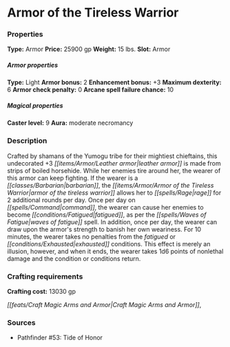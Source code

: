 ﻿---
Title: "Armor of the Tireless Warrior"
Type: "Armor"
Price: "25900 gp"
Weight: "15 lbs."
Slot: "Armor"
Armor properties Type: "Light"
Armor bonus: "2"
Enhancement bonus: "+3"
Maximum dexterity: "6"
Armor check penalty: "0"
Arcane spell failure chance: "10"
Caster level: "9"
Aura: "moderate necromancy"
Description: |
  "Crafted by shamans of the Yumogu tribe for their mightiest chieftains, this undecorated _+3 leather armor_ is made from strips of boiled horsehide. While her enemies tire around her, the wearer of this armor can keep fighting. If the wearer is a barbarian, the _armor of the tireless warrior_ allows her to rage for 2 additional rounds per day. Once per day on command, the wearer can cause her enemies to become fatigued, as per the _waves of fatigue_ spell. In addition, once per day, the wearer can draw upon the armor's strength to banish her own weariness. For 10 minutes, the wearer takes no penalties from the fatigued or exhausted conditions. This effect is merely an illusion, however, and when it ends, the wearer takes 1d6 points of nonlethal damage and the condition or conditions return."
Crafting cost: "13030 gp"
Sources: "['Pathfinder #53: Tide of Honor']"
---

# Armor of the Tireless Warrior

### Properties

**Type:** Armor **Price:** 25900 gp **Weight:** 15 lbs. **Slot:** Armor

##### Armor properties

**Type:** Light **Armor bonus:** 2 **Enhancement bonus:** +3 **Maximum dexterity:** 6 **Armor check penalty:** 0 **Arcane spell failure chance:** 10

##### Magical properties

**Caster level:** 9 **Aura:** moderate necromancy

### Description

Crafted by shamans of the Yumogu tribe for their mightiest chieftains, this undecorated +3 _[[items/Armor/Leather armor|leather armor]]_ is made from strips of boiled horsehide. While her enemies tire around her, the wearer of this armor can keep fighting. If the wearer is a _[[classes/Barbarian|barbarian]]_, the _[[items/Armor/Armor of the Tireless Warrior|armor of the tireless warrior]]_ allows her to _[[spells/Rage|rage]]_ for 2 additional rounds per day. Once per day on _[[spells/Command|command]]_, the wearer can cause her enemies to become _[[conditions/Fatigued|fatigued]]_, as per the _[[spells/Waves of Fatigue|waves of fatigue]]_ spell. In addition, once per day, the wearer can draw upon the armor's strength to banish her own weariness. For 10 minutes, the wearer takes no penalties from the _fatigued_ or _[[conditions/Exhausted|exhausted]]_ conditions. This effect is merely an illusion, however, and when it ends, the wearer takes 1d6 points of nonlethal damage and the condition or conditions return.

### Crafting requirements

**Crafting cost:** 13030 gp

_[[feats/Craft Magic Arms and Armor|Craft Magic Arms and Armor]]_,

### Sources

* Pathfinder #53: Tide of Honor